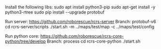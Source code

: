 Install the following libs:
sudo apt install python3-pip
sudo apt-get install -y python3-rtree
sudo pip install --upgrade protobuf

Run server:
https://github.com/roborescue/rcrs-server
Branch: protobuf-v6
cd rcrs-server/scripts
./start.sh -m ../maps/test/map -c ../maps/test/config

Run python core:
https://github.com/roborescue/rcrs-core-python/tree/develop
Branch: process
cd rcrs-core-python
./start.sh
